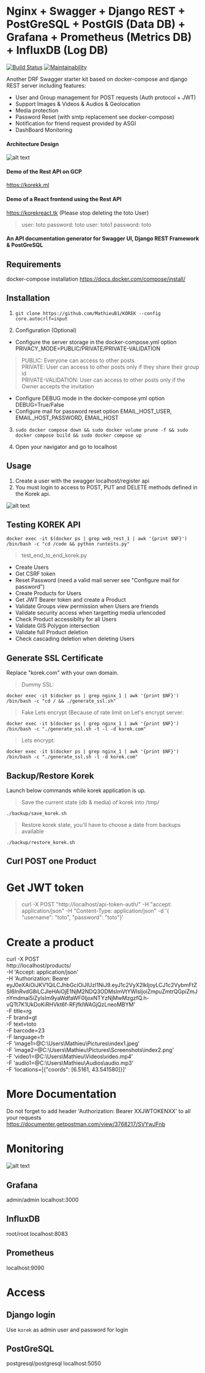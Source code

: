 # Nginx + Swagger +  Django REST + PostGreSQL + PostGIS (Data DB) + Grafana + Prometheus (Metrics DB) + InfluxDB (Log DB)

[![Build Status](https://app.travis-ci.com/MathieuB1/KOREK-backend.svg?branch=master)](https://app.travis-ci.com/github/MathieuB1/KOREK-backend)
[![Maintainability](https://api.codeclimate.com/v1/badges/d0d8600fab4bfad39a3b/maintainability)](https://codeclimate.com/github/MathieuB1/KOREK-backend/maintainability)

Another DRF Swagger starter kit based on docker-compose and django REST server including features:

 - User and Group management for POST requests (Auth protocol + JWT)
 - Support Images & Videos & Audios & Geolocation
 - Media protection
 - Password Reset (with smtp replacement see docker-compose)
 - Notification for friend request provided by ASGI
 - DashBoard Monitoring 

#### Architecture Design

![alt text](https://github.com/MathieuB1/KOREK/blob/master/doc/img/design.jpg)

#### Demo of the Rest API on GCP

https://korekk.ml

#### Demo of a React frontend using the Rest API

https://korekreact.tk
(Please stop deleting the toto User)

> user: toto password: toto
> user: toto1 password: toto

#### An API documentation generator for Swagger UI, Django REST Framework & PostGreSQL

## Requirements
docker-compose installation https://docs.docker.com/compose/install/

## Installation

1. ```git clone https://github.com/MathieuB1/KOREK --config core.autocrlf=input```

2. Configuration (Optional)

* Configure the server storage in the docker-compose.yml option PRIVACY_MODE=PUBLIC/PRIVATE/PRIVATE-VALIDATION

> PUBLIC: Everyone can access to other posts<br/>
> PRIVATE: User can access to other posts only if they share their group id<br/>
> PRIVATE-VALIDATION: User can access to other posts only if the Owner accepts the invitation<br/>

* Configure DEBUG mode in the docker-compose.yml option DEBUG=True/False
* Configure mail for password reset option EMAIL_HOST_USER, EMAIL_HOST_PASSWORD, EMAIL_HOST

3. ```sudo docker compose down && sudo docker volume prune -f && sudo docker compose build && sudo docker compose up```

4. Open your navigator and go to localhost

## Usage

1. Create a user with the swagger localhost/register api
2. You must login to access to POST, PUT and DELETE methods defined in the Korek api.

![alt text](https://github.com/MathieuB1/KOREK/blob/master/doc/img/swagger.jpg)

## Testing KOREK API
```
docker exec -it $(docker ps | grep web_rest_1 | awk '{print $NF}') /bin/bash -c "cd /code && python runtests.py"
```

> test_end_to_end_korek.py

* Create Users
* Get CSRF token
* Reset Password (need a valid mail server see "Configure mail for password")
* Create Products for Users
* Get JWT Bearer token and create a Product
* Validate Groups view permission when Users are friends
* Validate security access when targetting media urlencoded
* Check Product accessibilty for all Users
* Validate GIS Polygon intersection
* Validate full Product deletion
* Check cascading deletion when deleting Users

## Generate SSL Certificate

Replace "korek.com" with your own domain.

> Dummy SSL:
```
docker exec -it $(docker ps | grep nginx_1 | awk '{print $NF}') /bin/bash -c "cd / && ./generate_ssl.sh"
```
> Fake Lets encrypt (Because of rate limit on Let's encrypt server:
```
docker exec -it $(docker ps | grep nginx_1 | awk '{print $NF}') /bin/bash -c "./generate_ssl.sh -t -l -d korek.com"
```
> Lets encrypt:
```
docker exec -it $(docker ps | grep nginx_1 | awk '{print $NF}') /bin/bash -c "./generate_ssl.sh -l -d korek.com"
```

## Backup/Restore Korek

Launch below commands while korek application is up.

> Save the current state (db & media) of korek into /tmp/
```
./backup/save_korek.sh
```
> Restore korek state, you'll have to choose a date from backups available
```
./backup/restore_korek.sh
```

## Curl POST one Product

# Get JWT token
> curl -X POST "http://localhost/api-token-auth/" -H "accept: application/json" -H "Content-Type: application/json" -d '{ \"username\": \"toto\", \"password\": \"toto\"}'

# Create a product
curl -X POST \
http://localhost/products/ \
-H 'Accept: application/json' \
-H 'Authorization: Bearer   eyJ0eXAiOiJKV1QiLCJhbGciOiJIUzI1NiJ9.eyJ1c2VyX2lkIjoyLCJ1c2VybmFtZSI6InRvdG8iLCJleHAiOjE1NjM2NDQ3ODMsImVtYWlsIjoiZmpuZmtrQGpiZmJnYmdmai5iZyIsIm9yaWdfaWF0IjoxNTYzNjMwMzgzfQ.h-vQTt7K1UkDoKiRHVkt6f-RFjfkIWAGjQzLneoMBYM' \
-F title=rg \
-F brand=gt \
-F text=toto \
-F barcode=23 \
-F language=fr \
-F 'image1=@C:\Users\Mathieu\Pictures\index1.jpeg' \
-F 'image2=@C:\Users\Mathieu\Pictures\Screenshots\index2.png' \
-F 'video1=@C:\Users\Mathieu\Videos\video.mp4' \
-F 'audio1=@C:\Users\Mathieu\Audios\audio.mp3' \
-F 'locations=[{"coords": [6.5161, 43.541580]}]'

# More Documentation
Do not forget to add header 'Authorization: Bearer XXJWTOKENXX' to all your requests
https://documenter.getpostman.com/view/3768217/SVYwJFnb

# Monitoring

![alt text](https://github.com/MathieuB1/KOREK/blob/master/doc/img/dashboard.jpg)

## Grafana
admin/admin
localhost:3000

## InfluxDB
root/root
localhost:8083

## Prometheus
localhost:9090

# Access

## Django login
Use `korek` as admin user and password for login

## PostGreSQL
postgresql/postgresql
localhost:5050

